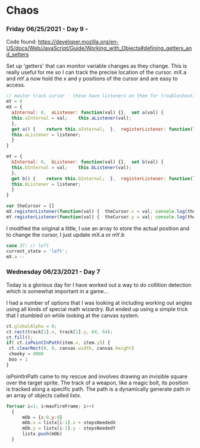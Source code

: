 # Chaos

### Friday 06/25/2021 - Day 9 - 

Code found: https://developer.mozilla.org/en-US/docs/Web/JavaScript/Guide/Working_with_Objects#defining_getters_and_setters

Set up 'getters' that can monitor variable changes as they change. This is really useful for me so I can track the precise location of the cursor. mX.a and mY.a now hold the x and y positions of the cursor and are easy to access.

```javascript
// master track cursor - these have listeners on them for troubleshooting
mY = 0
mX = {
  aInternal: 0,  aListener: function(val) {},  set a(val) {    
  this.aInternal = val;    this.aListener(val);  
  },
  get a() {    return this.aInternal;  },  registerListener: function(listener) {
  this.aListener = listener;  
  }
}

mY = {
  bInternal: 0,  bListener: function(val) {},  set b(val) {
  this.bInternal = val;    this.bListener(val);  
  },
  get b() {    return this.bInternal;  },  registerListener: function(listener) {
  this.bListener = listener;  
  }
}

var theCursor = []
mX.registerListener(function(val) {  theCursor.x = val; console.log(theCursor)});
mY.registerListener(function(val) {  theCursor.y = val; console.log(theCursor)});
```

I modified the original a little, I use an array to store the actual position and to change the cursor, I just update mX.a or mY.b

```javascript
case 37: // left
current_state = 'left';
mX.a --
```

### Wednesday 06/23/2021 - Day 7

Today is a glorious day for I have worked out a way to do collition detection which is somewhat important in a game... 

I had a number of options that I was looking at including working out angles using all kinds of special math wizardry. But ended up using a simple trick that I stumbled on while looking at the canvas system.

```javascript
ct.globalAlpha = 0;
ct.rect(track[1].x, track[1].y, 64, 64);
ct.fill();
if( ct.isPointInPath(item.x, item.y)) {
 ct.clearRect(0, 0, canvas.width, canvas.height)
 cheeky = 4000
 boo = 1
}
```
isPointInPath came to my rescue and involves drawing an invisible square over the target sprite. The track of a weapon, like a magic bolt, its position is tracked along a specific path. The path is a dynamically generate path in an array of objects called listx.

```javascript
for(var i=1; i<maxFireFrame; i++)
  {
      mOb = {x:0,y:0}
      mOb.x = listx[i-1].x + stepsNeededX
      mOb.y = listx[i-1].y - stepsNeededY
      listx.push(mOb)
  }
```


